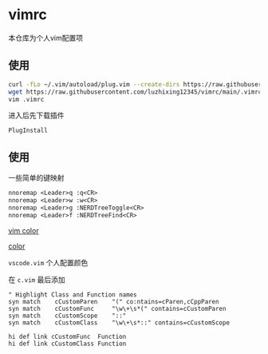 # vimrc

本仓库为个人vim配置项

## 使用

```bash
curl -fLo ~/.vim/autoload/plug.vim --create-dirs https://raw.githubusercontent.com/junegunn/vim-plug/master/plug.vim
wget https://raw.githubusercontent.com/luzhixing12345/vimrc/main/.vimrc
vim .vimrc
```

进入后先下载插件

```vim
PlugInstall
```

## 使用

一些简单的键映射

```txt
nnoremap <Leader>q :q<CR>
nnoremap <Leader>w :w<CR>
nnoremap <Leader>g :NERDTreeToggle<CR>
nnoremap <Leader>f :NERDTreeFind<CR>
```

[vim color](https://vim.fandom.com/wiki/Xterm256_color_names_for_console_Vim)

[color](https://www.ditig.com/256-colors-cheat-sheet)

`vscode.vim` 个人配置颜色

在 `c.vim` 最后添加

```vim
" Highlight Class and Function names
syn match    cCustomParen    "(" co:ntains=cParen,cCppParen
syn match    cCustomFunc     "\w\+\s*(" contains=cCustomParen
syn match    cCustomScope    "::"
syn match    cCustomClass    "\w\+\s*::" contains=cCustomScope

hi def link cCustomFunc  Function
hi def link cCustomClass Function
```